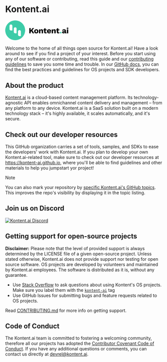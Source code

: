 # Kontent.ai

<picture>
  <source media="(prefers-color-scheme: dark)" srcset="https://raw.githubusercontent.com/kontent-ai/.github/main/logos/kai-logo-hor-neg-rgb.svg" width=40%>
  <img alt="Kontent logo displayed either dark or light, based on the user's mode" src="https://raw.githubusercontent.com/kontent-ai/.github/main/logos/kai-logo-hor-pos-rgb.svg" width=40%>
</picture>

Welcome to the home of all things open source for Kontent.ai! Have a look around to see if you find a project of your interest. Before you start using any of our software or contributing, read this guide and our [contributing guidelines](https://github.com/kontent-ai/repo-template/blob/main/CONTRIBUTING.md) to save you some time and trouble. In our [GitHub docs](https://kontent-ai.github.io/), you can find the best practices and guidelines for OS projects and SDK developers.

## About the product

[Kontent.ai](https://kontent.ai/) is a cloud-based content management platform. Its technology-agnostic API enables omnichannel content delivery and management – from any platform to any device. Kontent.ai is a SaaS solution built on a modern technology stack – it's highly available, it scales automatically, and it's secure.

## Check out our developer resources

This GitHub organization carries a set of tools, samples, and SDKs to ease the developers' work with Kontent.ai. If you plan to develop your own Kontent.ai-related tool, make sure to check out our developer resources at <https://kontent-ai.github.io>, where you'll be able to find guidelines and other materials to help you jumpstart yor project!

> [!NOTE]
> You can also mark your repository by [specific Kontent.ai's GitHub topics](https://kontent-ai.github.io/Naming-conventions#tagging). This improves the repo's visibility by displaying it in the topic listing.

## Join us on Discord

[![Kontent.ai Discord](https://img.shields.io/discord/821885171984891914?color=%237289DA&label=Kontent%20Discord&logo=discord&style=for-the-badge)](https://bit.ly/kontent-discord)

## Getting support for open-source projects

**Disclaimer:** Please note that the level of provided support is always determined by the LICENSE file of a given open-source project. Unless stated otherwise, Kontent.ai does not provide support nor testing for open source software. OS projects are developed by volunteers and maintained by Kontent.ai employees. The software is distributed as it is, without any guarantee.

- Use [Stack Overflow](https://stackoverflow.com/) to ask questions about using Kontent's OS projects. Make sure you label them with the [`kontent-ai`](https://stackoverflow.com/questions/ask?tags=kontent-ai) tag
- Use GitHub Issues for submitting bugs and feature requests related to OS projects.

Read [CONTRIBUTING.md](https://github.com/kontent-ai/repo-template/blob/main/CONTRIBUTING.md) for more info on getting support.

## Code of Conduct

The Kontent.ai team is committed to fostering a welcoming community, therefore all our projects has adopted the [Contributor Covenant Code of Conduct](https://github.com/kontent-ai/repo-template/blob/main/CODE_OF_CONDUCT.md). If you have any additional questions or comments, you can contact us directly at <devrel@kontent.ai>.
